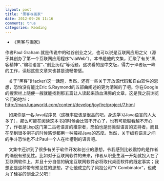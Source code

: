 ```yaml
---
layout: post
title: "黑客与画家"
date: 2012-09-26 11:16
comments: true
categories: Reading
---
```


* 《黑客与画家》

作者Paul Graham 就是传说中的硅谷创业之父，也可以说是互联网应用之父（源于其创办了第一个互联网应用程序“viaWeb”）。本书是他的文集，汇聚了有关“黑客精神“、”编程语言“、”创业历程“等话题，这次看的是中文版，得力于译者阮一峰的工作，读起这些文章来也甚是流畅带感。

   关于“黑客”(Hacker)这一话题，当然，还有一些关于开放源代码和自由软件的思想，恐怕没有能比Eric S.Raymond的五部曲阐述的更为清晰的了吧。你在Google的搜索栏上随便一艘就能找到那五篇让人读起来热血沸腾的文章，这是我之前浏览它们的地址：http://man.lupaworld.com/content/develop/joyfire/project/7.html

   如果你是一名Java程序员（这概率应该是很高的吧，身边学习Java语言的人太多了），那么可能在阅读这本书的时候会比较不开心了，也有可能越看越不开心了，作者是Lisp这门第二古老语言的推崇者，恐怕也是弱类型语言的支持者，而且在举到很多例子的时候感觉都用一种蔑视Java的态度。当然，关于编程语言之间的争斗恐怕也不止Paul一个人在吐槽别的语言吧。

   文集中还讲到了很多有关于软件开发和创业的思想，令我感到比较震惊的是作者的确很有预见性。比如对于互联网软件的未来，作者从职业生涯一开始就投入在了互联网软件上，并且十分自信的确定互联网软件必将取代桌面软件的既定事实；我想正是这种带有预见性的思想，才让他成立的了风投公司“Y Combinator”，也成为了硅谷的创业之父吧！



